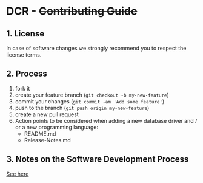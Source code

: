 # DCR - ~~Contributing Guide~~

## 1. License

In case of software changes we strongly recommend you to respect the license terms.

## 2. Process

1. fork it
1. create your feature branch (`git checkout -b my-new-feature`)
1. commit your changes (`git commit -am 'Add some feature'`)
1. push to the branch (`git push origin my-new-feature`)
1. create a new pull request
1. Action points to be considered when adding a new database driver and / or a new programming language:
    - README.md
    - Release-Notes.md

## 3. Notes on the Software Development Process

[See here](development.md)
